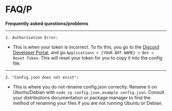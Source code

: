 # FAQ/P

**Frequently asked questions/problems**

--- 

    1. Authorisation Error: 

- This is when your token is incorrect. To fix this, you go to the [Discord Developer Portal](https://discord.dev), and go `Applications > {YOUR BOT NAME} > Bot > Reset Token`. This will reset your token for you to copy it into the config file.

--- 

    2. "Config.json does not exist":

- This is where you do not rename config.json correctly. Rename it on Ubuntu/Debian with `sudo cp config.json.example config.json`. Consult your distributions documentation or package manager to find the method of renaming your files if you are not running Ubuntu or Debian.
